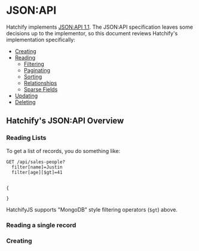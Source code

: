 # JSON:API

Hatchify implements [JSON:API 1.1](https://jsonapi.org/format/1.1/). The JSON:API specification leaves some decisions up to the implementor, so this document reviews Hatchify's implementation specifically:

- [Creating](./creating.md)
- [Reading](./reading/README.md)
  - [Filtering](./reading/filtering/README.md)
  - [Paginating](./reading/paginating/README.md)
  - [Sorting](./reading/sorting/README.md)
  - [Relationships](./reading/relationships/README.md)
  - [Sparse Fields](./reading/sparse-fields/README.md)
- [Updating](./updating.md)
- [Deleting](./deleting.md)


## Hatchify's JSON:API Overview

### Reading Lists

To get a list of records, you do something like:

```
GET /api/sales-people?
  filter[name]=Justin
  filter[age][$gt]=41


{

}
```

HatchifyJS supports "MongoDB" style filtering operators (`$gt`) above.


### Reading a single record

### Creating

